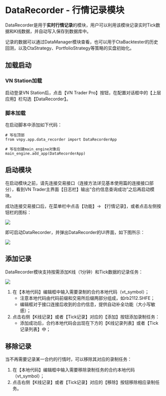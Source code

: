 # DataRecorder - 行情记录模块

DataRecorder是用于**实时行情记录**的模块，用户可以利用该模块记录实时Tick数据和K线数据，并自动写入保存到数据库中。

记录的数据可以通过DataManager模块查看，也可以用于CtaBacktester的历史回测，以及CtaStrategy、PortfolioStrategy等策略的实盘初始化。

## 加载启动

### VN Station加载

启动登录VN Station后，点击【VN Trader Pro】按钮，在配置对话框中的【上层应用】栏勾选【DataRecorder】。

### 脚本加载

在启动脚本中添加如下代码：

```
# 写在顶部
from vnpy.app.data_recorder import DataRecorderApp

# 写在创建main_engine对象后
main_engine.add_app(DataRecorderApp)
```

## 启动模块

在启动模块之前，请先连接交易接口（连接方法详见基本使用篇的连接接口部分），看到VN Trader主界面【日志栏】输出“合约信息查询成功”之后再启动模块。

成功连接交易接口后，在菜单栏中点击【功能】-> 【行情记录】，或者点击左侧按钮栏的图标：

![](https://vnpy-doc.oss-cn-shanghai.aliyuncs.com/data_recorder/1.png)

即可启动DataRecorder，并弹出DataRecorder的UI界面，如下图所示：

![](https://vnpy-doc.oss-cn-shanghai.aliyuncs.com/data_recorder/2.png)


## 添加记录

DataRecorder模块支持按需添加K线（1分钟）和Tick数据的记录任务：

![](https://vnpy-doc.oss-cn-shanghai.aliyuncs.com/data_recorder/3.png)

1. 在【本地代码】编辑框中输入需要录制的合约本地代码（vt_symbol）；
   * 注意本地代码由代码前缀和交易所后缀两部分组成，如rb2112.SHFE；
   * 编辑框对于接口连接后收到的合约信息，提供自动补全功能（大小写敏感）；  
2. 点击右侧【K线记录】或者【Tick记录】对应的【添加】按钮添加录制任务：
   * 添加成功后，合约本地代码会出现在下方的【K线记录列表】或者【Tick记录列表】中；


## 移除记录

当不再需要记录某一合约的行情时，可以移除其对应的录制任务：

1. 在【本地代码】编辑框中输入需要移除录制任务的合约本地代码（vt_symbol）；
2. 点击右侧【K线记录】或者【Tick记录】对应的【移除】按钮移除相应录制任务。
